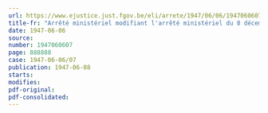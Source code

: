 ```yaml
---
url: https://www.ejustice.just.fgov.be/eli/arrete/1947/06/06/1947060607/justel
title-fr: "Arrêté ministériel modifiant l'arrêté ministériel du 8 décembre 1946, limitant la consommation d'Energie électrique pour l'éclairage des réclames et enseignes lumineuses"
date: 1947-06-06
source:
number: 1947060607
page: 888888
case: 1947-06-06/07
publication: 1947-06-08
starts:
modifies:
pdf-original:
pdf-consolidated:
---
```



